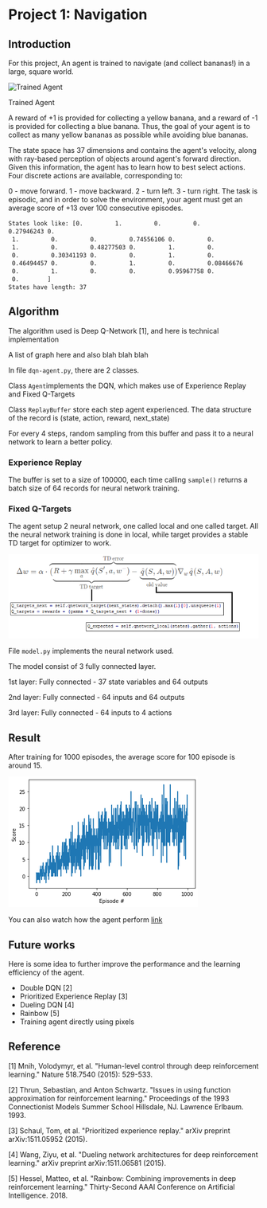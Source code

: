 [//]: # (Image References)

[image1]: https://user-images.githubusercontent.com/10624937/42135619-d90f2f28-7d12-11e8-8823-82b970a54d7e.gif "Trained Agent"

[image2]: https://user-images.githubusercontent.com/10624937/42386929-76f671f0-8106-11e8-9376-f17da2ae852e.png "Kernel"

[image3]: images/FixedQ.png "FixQ"

[image4]: images/result.png "Result"

# Project 1: Navigation 

## Introduction

For this project, An agent is trained to navigate (and collect bananas!) in a large, square world.

![Trained Agent][image1]

Trained Agent

A reward of +1 is provided for collecting a yellow banana, and a reward of -1 is provided for collecting a blue banana. Thus, the goal of your agent is to collect as many yellow bananas as possible while avoiding blue bananas.

The state space has 37 dimensions and contains the agent's velocity, along with ray-based perception of objects around agent's forward direction. Given this information, the agent has to learn how to best select actions. Four discrete actions are available, corresponding to:

0 - move forward.
1 - move backward.
2 - turn left.
3 - turn right.
The task is episodic, and in order to solve the environment, your agent must get an average score of +13 over 100 consecutive episodes.

```
States look like: [0.         1.         0.         0.         0.27946243 0.
 1.         0.         0.         0.74556106 0.         0.
 1.         0.         0.48277503 0.         1.         0.
 0.         0.30341193 0.         0.         1.         0.
 0.46494457 0.         0.         1.         0.         0.08466676
 0.         1.         0.         0.         0.95967758 0.
 0.        ]
States have length: 37
```

## Algorithm

The algorithm used is Deep Q-Network [1], and here is technical implementation

A list of graph here and also blah blah blah


In file `dqn-agent.py`, there are 2 classes.

Class `Agent`implements the DQN, which makes use of Experience Replay and Fixed Q-Targets 

Class `ReplayBuffer` store each step agent experienced. The data structure of the record is (state, action, reward, next_state)

For every 4 steps, random sampling from this buffer and pass it to a neural network to learn a better policy.

### Experience Replay

The buffer is set to a size of 100000, each time calling `sample()` returns a batch size of 64 records for neural network training.

### Fixed Q-Targets 

The agent setup 2 neural network, one called local and one called target. All the neural network training is done in local, while target provides a stable TD target for optimizer to work.

![Fixed Q Equation][image3]


File `model.py` implements the neural network used.

The model consist of 3 fully connected layer.

1st layer: Fully connected - 37 state variables and 64 outputs

2nd layer: Fully connected - 64 inputs and 64 outputs

3rd layer: Fully connected - 64 inputs to 4 actions


## Result

After training for 1000 episodes, the average score for 100 episode is around 15.

![Reward plot][image4]

You can also watch how the agent perform [link](https://youtu.be/e9D-HyelbTQ)

## Future works

Here is some idea to further improve the performance and the learning efficiency of the agent.

* Double DQN [2]
* Prioritized Experience Replay [3]
* Dueling DQN [4]
* Rainbow [5]
* Training agent directly using pixels

## Reference

[1] Mnih, Volodymyr, et al. "Human-level control through deep reinforcement learning." Nature 518.7540 (2015): 529-533.

[2] Thrun, Sebastian, and Anton Schwartz. "Issues in using function approximation for reinforcement learning." Proceedings of the 1993 Connectionist Models Summer School Hillsdale, NJ. Lawrence Erlbaum. 1993.

[3] Schaul, Tom, et al. "Prioritized experience replay." arXiv preprint arXiv:1511.05952 (2015).

[4] Wang, Ziyu, et al. "Dueling network architectures for deep reinforcement learning." arXiv preprint arXiv:1511.06581 (2015).

[5] Hessel, Matteo, et al. "Rainbow: Combining improvements in deep reinforcement learning." Thirty-Second AAAI Conference on Artificial Intelligence. 2018.